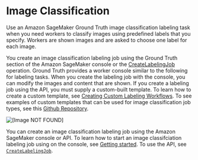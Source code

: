 # Image Classification<a name="sms-image-classification"></a>

Use an Amazon SageMaker Ground Truth image classification labeling task when you need workers to classify images using predefined labels that you specify\. Workers are shown images and are asked to choose one label for each image\. 

You create an image classification labeling job using the Ground Truth section of the Amazon SageMaker console or the [CreateLabelingJob](https://docs.aws.amazon.com/sagemaker/latest/APIReference/API_CreateLabelingJob.html) operation\. Ground Truth provides a worker console similar to the following for labeling tasks\. When you create the labeling job with the console, you can modify the images and content that are shown\. If you create a labeling job using the API, you must supply a custom\-built template\. To learn how to create a custom template, see [Creating Custom Labeling Workflows](sms-custom-templates.md)\. To see examples of custom templates that can be used for image classification job types, see this [Github Repository](https://github.com/aws-samples/amazon-sagemaker-ground-truth-task-uis/tree/master/images)\. 

![\[Image NOT FOUND\]](http://docs.aws.amazon.com/sagemaker/latest/dg/images/image-classification-example.png)

You can create an image classification labeling job using the Amazon SageMaker console or API\. To learn how to start an image classifciation labeling job using on the console, see [Getting started](sms-getting-started.md)\. To use the API, see [ `CreateLabelingJob`](https://docs.aws.amazon.com/sagemaker/latest/APIReference/API_CreateLabelingJob.html)\.